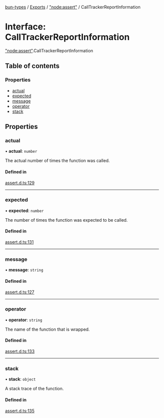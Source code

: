 [bun-types](https://github.com/oven-sh/bun-types/blob/master/api-docs/README.md) / [Exports](https://github.com/oven-sh/bun-types/blob/master/api-docs/modules.md) / ["node:assert"](https://github.com/oven-sh/bun-types/blob/master/api-docs/modules/node_assert_.md) / CallTrackerReportInformation

# Interface: CallTrackerReportInformation

["node:assert"](https://github.com/oven-sh/bun-types/blob/master/api-docs/modules/node_assert_.md).CallTrackerReportInformation

## Table of contents

### Properties

- [actual](https://github.com/oven-sh/bun-types/blob/master/api-docs/interfaces/node_assert_.CallTrackerReportInformation.md#actual)
- [expected](https://github.com/oven-sh/bun-types/blob/master/api-docs/interfaces/node_assert_.CallTrackerReportInformation.md#expected)
- [message](https://github.com/oven-sh/bun-types/blob/master/api-docs/interfaces/node_assert_.CallTrackerReportInformation.md#message)
- [operator](https://github.com/oven-sh/bun-types/blob/master/api-docs/interfaces/node_assert_.CallTrackerReportInformation.md#operator)
- [stack](https://github.com/oven-sh/bun-types/blob/master/api-docs/interfaces/node_assert_.CallTrackerReportInformation.md#stack)

## Properties

### actual

• **actual**: `number`

The actual number of times the function was called.

#### Defined in

[assert.d.ts:129](https://github.com/valgaze/bun-types/blob/6f8dbf8/assert.d.ts#L129)

___

### expected

• **expected**: `number`

The number of times the function was expected to be called.

#### Defined in

[assert.d.ts:131](https://github.com/valgaze/bun-types/blob/6f8dbf8/assert.d.ts#L131)

___

### message

• **message**: `string`

#### Defined in

[assert.d.ts:127](https://github.com/valgaze/bun-types/blob/6f8dbf8/assert.d.ts#L127)

___

### operator

• **operator**: `string`

The name of the function that is wrapped.

#### Defined in

[assert.d.ts:133](https://github.com/valgaze/bun-types/blob/6f8dbf8/assert.d.ts#L133)

___

### stack

• **stack**: `object`

A stack trace of the function.

#### Defined in

[assert.d.ts:135](https://github.com/valgaze/bun-types/blob/6f8dbf8/assert.d.ts#L135)
